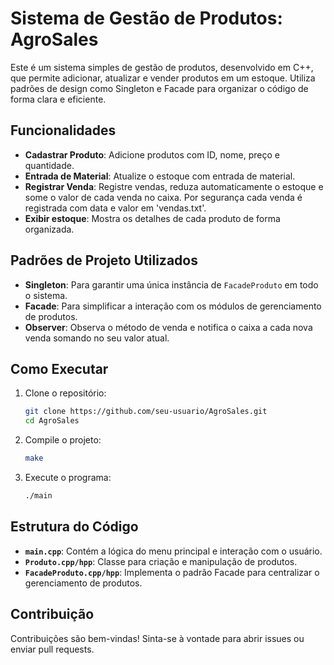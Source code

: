 # Sistema de Gestão de Produtos: AgroSales

Este é um sistema simples de gestão de produtos, desenvolvido em C++, que permite adicionar, atualizar e vender produtos em um estoque. Utiliza padrões de design como Singleton e Facade para organizar o código de forma clara e eficiente.

## Funcionalidades

- **Cadastrar Produto**: Adicione produtos com ID, nome, preço e quantidade.
- **Entrada de Material**: Atualize o estoque com entrada de material.
- **Registrar Venda**: Registre vendas, reduza automaticamente o estoque e some o valor de cada venda no caixa. Por segurança cada venda é registrada com data e valor em 'vendas.txt'.
- **Exibir estoque**: Mostra os detalhes de cada produto de forma organizada.

## Padrões de Projeto Utilizados

- **Singleton**: Para garantir uma única instância de `FacadeProduto` em todo o sistema.
- **Facade**: Para simplificar a interação com os módulos de gerenciamento de produtos.
- **Observer**: Observa o método de venda e notifica o caixa a cada nova venda somando no seu valor atual.
  
## Como Executar

1. Clone o repositório:
    ```bash
    git clone https://github.com/seu-usuario/AgroSales.git
    cd AgroSales
    ```
2. Compile o projeto:
    ```bash
    make
    ```
3. Execute o programa:
    ```bash
    ./main
    ```

## Estrutura do Código

- **`main.cpp`**: Contém a lógica do menu principal e interação com o usuário.
- **`Produto.cpp/hpp`**: Classe para criação e manipulação de produtos.
- **`FacadeProduto.cpp/hpp`**: Implementa o padrão Facade para centralizar o gerenciamento de produtos.

## Contribuição

Contribuições são bem-vindas! Sinta-se à vontade para abrir issues ou enviar pull requests.
